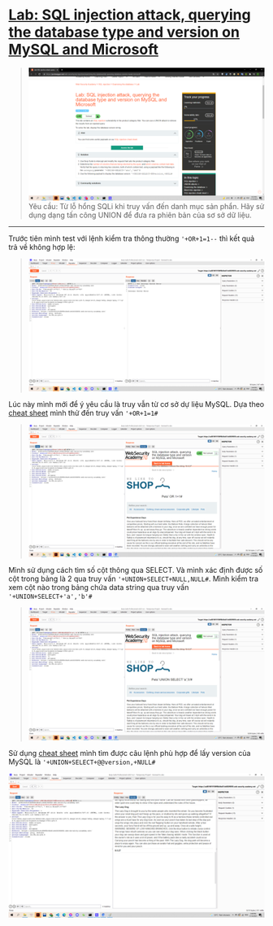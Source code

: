 # [Lab: SQL injection attack, querying the database type and version on MySQL and Microsoft](https://portswigger.net/web-security/sql-injection/examining-the-database/lab-querying-database-version-mysql-microsoft)

> ![](0.png)
> Yêu cầu: Từ lỗ hổng SQLi khi truy vấn đến danh mục sản phẩn. Hãy sử dụng dạng tấn công UNION để đưa ra phiên bản của sơ sở dữ liệu.

---

Trước tiên mình test với lệnh kiểm tra thông thường `'+OR+1=1--` thì kết quả trả về không hợp lệ:

> ![](1.png)

Lúc này mình mới để ý yêu cầu là truy vẫn từ cơ sở dự liệu MySQL. Dựa theo [cheat sheet](https://portswigger.net/web-security/sql-injection/cheat-sheet) mình thử đến truy vấn `'+OR+1=1#`

> ![](2.png)

Mình sử dụng cách tìm số cột thông qua SELECT. Và mình xác định được số cột trong bảng là 2 qua truy vấn `'+UNION+SELECT+NULL,NULL#`. Mình kiểm tra xem cột nào trong bảng chứa data string qua truy vấn `'+UNION+SELECT+'a','b'#`

> ![](3.png)

Sử dụng [cheat sheet](https://portswigger.net/web-security/sql-injection/cheat-sheet) mình tìm được câu lệnh phù hợp để lấy version của MySQL là `'+UNION+SELECT+@@version,+NULL#`

![](4.png)
